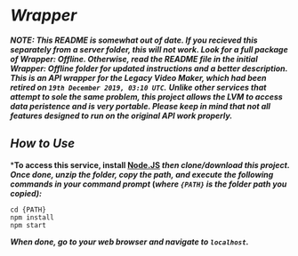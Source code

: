 # ***Wrapper***
***NOTE: This README is somewhat out of date. If you recieved this separately from a server folder, this will not work. Look for a full package of Wrapper: Offline. Otherwise, read the README file in the initial Wrapper: Offline folder for updated instructions and a better description.
This is an API wrapper for the Legacy Video Maker, which had been retired on ***`19th December 2019, 03:10 UTC`***.***	***Unlike other services that attempt to sole the same problem, this project allows the LVM to access data peristence and is very portable.	Please keep in mind that not all features designed to run on the original API work properly.***
## ***How to Use***
***To access this service, install [Node.JS](https://nodejs.org/en/) ***then clone/download this project.	Once done, unzip the folder, copy the path, and execute the following commands in your command prompt*** (***where ***`{PATH}`*** *is the folder path you copied***):***
```console
cd {PATH}
npm install
npm start
```

***When done, go to your web browser and navigate to ***`localhost`***.***
